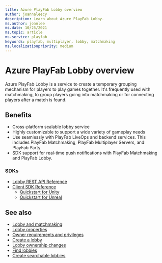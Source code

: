 ```yaml
---
title: Azure PlayFab Lobby overview
author: joannaleecy
description: Learn about Azure PlayFab Lobby.
ms.author: joanlee
ms.date: 10/25/2021
ms.topic: article
ms.service: playfab
keywords: playfab, multiplayer, lobby, matchmaking
ms.localizationpriority: medium
---
```


# Azure PlayFab Lobby overview
 

Azure PlayFab Lobby is a service to create a temporary grouping mechanism for players to play games together. It's frequently used with matchmaking, to group players going into matchmaking or for connecting players after a match is found. 

## Benefits

* Cross-platform scalable lobby service
* Highly customizable to support a wide variety of gameplay needs
* Use seamlessly with PlayFab LiveOps and backend services. This includes PlayFab Matchmaking, PlayFab Multiplayer Servers, and PlayFab Party
* SDK support for real-time push notifications with PlayFab Matchmaking and PlayFab Lobby.

### SDKs 

+ [Lobby REST API Reference](xref:titleid.playfabapi.com.multiplayer.lobby)
+ [Client SDK Reference](lobby-matchmaking-sdks/lobby-matchmaking-sdks.md)
    + [Quickstart for Unity](lobby-matchmaking-sdks/multiplayer-unity-sdk-getting-started.md)
    + [Quickstart for Unreal](../networking/party-unreal-engine-oss-quickstart.md)

## See also

* [Lobby and matchmaking](lobby-and-matchmaking.md)
* [Lobby properties](lobby-properties.md)
* [Owner requirements and privileges](owner-requirements-and-privileges.md)
* [Create a lobby](create-a-lobby.md)
* [Lobby ownership changes](ownership-changes.md)
* [Find lobbies](find-lobbies.md)
* [Create searchable lobbies](define-search-keywords.md)

